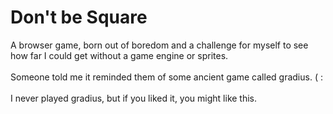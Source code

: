 # Don't be Square

A browser game, born out of boredom and a challenge for myself to see how far I could get without a game engine or sprites.
<br><br>
Someone told me it reminded them of some ancient game called gradius. ( :
<br><br>
I never played gradius, but if you liked it, you might like this.
